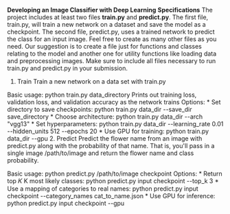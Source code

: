 **Developing an Image Classifier with Deep Learning**
**Specifications**
The project includes at least two files **train.py** and **predict.py**. The first file, train.py, will train a new network on a dataset and save the model as a checkpoint. The second file, predict.py, uses a trained network to predict the class for an input image. Feel free to create as many other files as you need. Our suggestion is to create a file just for functions and classes relating to the model and another one for utility functions like loading data and preprocessing images. Make sure to include all files necessary to run train.py and predict.py in your submission.

1. Train
Train a new network on a data set with train.py

Basic usage: python train.py data_directory
Prints out training loss, validation loss, and validation accuracy as the network trains
Options: * Set directory to save checkpoints: python train.py data_dir --save_dir save_directory * Choose architecture: python train.py data_dir --arch "vgg13" * Set hyperparameters: python train.py data_dir --learning_rate 0.01 --hidden_units 512 --epochs 20 * Use GPU for training: python train.py data_dir --gpu
2. Predict
Predict the flower name from an image with predict.py along with the probability of that name. That is, you'll pass in a single image /path/to/image and return the flower name and class probability.

Basic usage: python predict.py /path/to/image checkpoint
Options: * Return top 
𝐾
K most likely classes: python predict.py input checkpoint --top_k 3 * Use a mapping of categories to real names: python predict.py input checkpoint --category_names cat_to_name.json * 
Use GPU for inference: python predict.py input checkpoint --gpu
